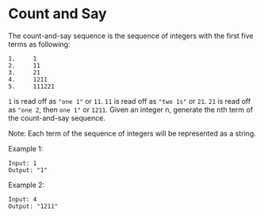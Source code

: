 # Count and Say

The count-and-say sequence is the sequence of integers with the first five terms as following:

```text
1.     1
2.     11
3.     21
4.     1211
5.     111221
```

`1` is read off as `"one 1"` or `11`.
`11` is read off as `"two 1s"` or `21`.
`21` is read off as `"one 2`, then `one 1"` or `1211`.
Given an integer n, generate the nth term of the count-and-say sequence.

Note: Each term of the sequence of integers will be represented as a string.

Example 1:

```text
Input: 1
Output: "1"
```

Example 2:

```text
Input: 4
Output: "1211"
```

